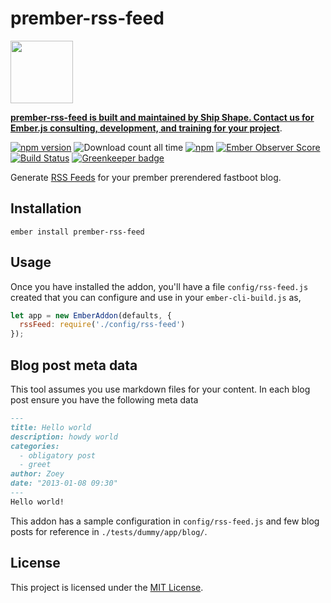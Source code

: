prember-rss-feed
==============================================================================

<a href="https://shipshape.io/"><img src="http://i.imgur.com/DWHQjA5.png" width="100" height="100"/></a>

**[prember-rss-feed is built and maintained by Ship Shape. Contact us for Ember.js consulting, development, and training for your project](https://shipshape.io/ember-consulting)**.

[![npm version](https://badge.fury.io/js/prember-rss-feed.svg)](http://badge.fury.io/js/prember-rss-feed)
![Download count all time](https://img.shields.io/npm/dt/prember-rss-feed.svg)
[![npm](https://img.shields.io/npm/dm/prember-rss-feed.svg)]()
[![Ember Observer Score](http://emberobserver.com/badges/prember-rss-feed.svg)](http://emberobserver.com/addons/prember-rss-feed)
[![Build Status](https://travis-ci.org/shipshapecode/prember-rss-feed.svg)](https://travis-ci.org/shipshapecode/prember-rss-feed) 
[![Greenkeeper badge](https://badges.greenkeeper.io/shipshapecode/prember-rss-feed.svg)](https://greenkeeper.io/)

Generate [RSS Feeds](https://validator.w3.org/feed/docs/rss2.html) for your prember prerendered
fastboot blog.

Installation
------------------------------------------------------------------------------

```
ember install prember-rss-feed
```

Usage
------------------------------------------------------------------------------

Once you have installed the addon, you'll have a file `config/rss-feed.js` created that you
can configure and use in your `ember-cli-build.js` as,

```javascript
let app = new EmberAddon(defaults, {
  rssFeed: require('./config/rss-feed')
});
```

Blog post meta data
------------------------------------------------------------------------------

This tool assumes you use markdown files for your content. In each blog post ensure you have the following meta data

```markdown
---
title: Hello world
description: howdy world
categories:
  - obligatory post
  - greet
author: Zoey
date: "2013-01-08 09:30"
---
Hello world!

```

This addon has a sample configuration in `config/rss-feed.js` and few blog posts for reference in `./tests/dummy/app/blog/`.

License
------------------------------------------------------------------------------

This project is licensed under the [MIT License](LICENSE.md).
